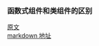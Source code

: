 ### 函数式组件和类组件的区别

[原文](https://overreacted.io/how-are-function-components-different-from-classes/)  
[markdown 地址](https://github.com/gaearon/overreacted.io/edit/master/src/pages/how-are-function-components-different-from-classes/index.md)
